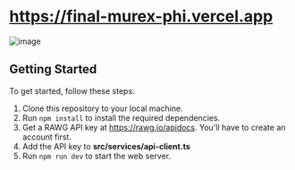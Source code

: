 # https://final-murex-phi.vercel.app

![image](https://github.com/AlbinXXX/final/assets/136234404/d0d8763d-304b-4622-bc3f-71ec60819c0b)

## Getting Started

To get started, follow these steps:

1. Clone this repository to your local machine.
2. Run `npm install` to install the required dependencies.
3. Get a RAWG API key at https://rawg.io/apidocs. You'll have to create an account first.
4. Add the API key to **src/services/api-client.ts**
5. Run `npm run dev` to start the web server.
